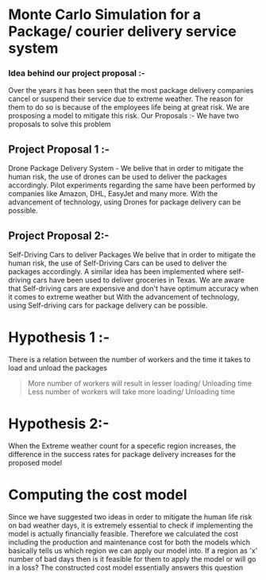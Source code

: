 # Monte Carlo Simulation for a Package/ courier delivery service system
### Idea behind our project proposal :-
Over the years it has been seen that the most package delivery companies cancel or suspend their service due to extreme weather. The reason for them to do so is because of the employees life being at great risk. We are prosposing a model to mitigate this risk. 
Our Proposals :-
We have two proposals to solve this problem
## Project Proposal 1 :-
Drone Package Delivery System -
We belive that in order to mitigate the human risk, the use of drones can be used to deliver the packages accordingly.
Pilot experiments regarding the same have been performed by companies like Amazon, DHL, EasyJet and many more.
With the advancement of technology, using Drones for package delivery can be possible.

## Project Proposal 2:-
Self-Driving Cars to deliver Packages
We belive that in order to mitigate the human risk, the use of Self-Driving Cars can be used to deliver the packages accordingly.
A similar idea has been implemented where self-driving cars have been used to deliver groceries in Texas.
We are aware that Self-driving cars are expensive and don't have optimum accuracy when it comes to extreme weather but 
With the advancement of technology, using Self-driving cars for package delivery can be possible.

# Hypothesis 1 :-
There is a relation between the number of workers and the time it takes to load and unload the packages
> More number of workers will result in lesser loading/ Unloading time
> Less number of workers will take more loading/ Unloading time

# Hypothesis 2:-
When the Extreme weather count for a specefic region increases, the difference in the success rates for package delivery increases for the proposed model 

# Computing the cost model
Since we have suggested two ideas in order to mitigate the human life risk on bad weather days, it is extremely essential to check if implementing the model is actually financially feasible. Therefore we calculated the cost including the production and maintenance cost for both the models which basically tells us which region we can apply our model into. If a region as 'x' number of bad days then is it feasible for them to apply the model or will go in a loss? The constructed cost model essentially answers this question
